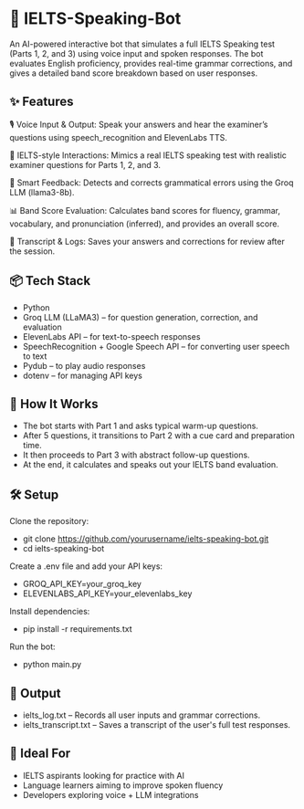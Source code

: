 # 🎤 IELTS-Speaking-Bot
An AI-powered interactive bot that simulates a full IELTS Speaking test (Parts 1, 2, and 3) using voice input and spoken responses. The bot evaluates English proficiency, provides real-time grammar corrections, and gives a detailed band score breakdown based on user responses.

## ✨ Features
🎙️ Voice Input & Output: Speak your answers and hear the examiner’s questions using speech_recognition and ElevenLabs TTS.

🤖 IELTS-style Interactions: Mimics a real IELTS speaking test with realistic examiner questions for Parts 1, 2, and 3.

🧠 Smart Feedback: Detects and corrects grammatical errors using the Groq LLM (llama3-8b).

📊 Band Score Evaluation: Calculates band scores for fluency, grammar, vocabulary, and pronunciation (inferred), and provides an overall score.

📝 Transcript & Logs: Saves your answers and corrections for review after the session.

## 📦 Tech Stack
- Python
- Groq LLM (LLaMA3) – for question generation, correction, and evaluation
- ElevenLabs API – for text-to-speech responses
- SpeechRecognition + Google Speech API – for converting user speech to text
- Pydub – to play audio responses
- dotenv – for managing API keys

## 🚀 How It Works
- The bot starts with Part 1 and asks typical warm-up questions.
- After 5 questions, it transitions to Part 2 with a cue card and preparation time.
- It then proceeds to Part 3 with abstract follow-up questions.
- At the end, it calculates and speaks out your IELTS band evaluation.


## 🛠️ Setup
Clone the repository:
- git clone https://github.com/yourusername/ielts-speaking-bot.git
- cd ielts-speaking-bot

Create a .env file and add your API keys:
- GROQ_API_KEY=your_groq_key
- ELEVENLABS_API_KEY=your_elevenlabs_key

Install dependencies:
- pip install -r requirements.txt

Run the bot:
- python main.py


## 📁 Output
- ielts_log.txt – Records all user inputs and grammar corrections.
- ielts_transcript.txt – Saves a transcript of the user's full test responses.

## 🧠 Ideal For
- IELTS aspirants looking for practice with AI
- Language learners aiming to improve spoken fluency
- Developers exploring voice + LLM integrations
